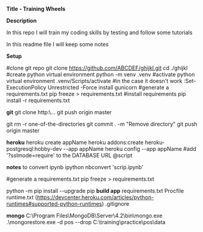 **Title - Training Wheels**


**Description**

In this repo I will train my coding skills by testing and follow some tutorials

In this readme file I will keep some notes 


**Setup**

#clone git repo
git clone https://github.com/ABCDEF/ghijkl.git
cd ./ghijkl
#create python virtual environment
python -m venv .venv
#activate python virtual environment
.venv/Scripts/activate
#in the case it doesn't work :Set-ExecutionPolicy Unrestricted -Force
install gunicorn
#generate a requirements.txt
pip freeze > requirements.txt
#install requirements
pip install -r requirements.txt


**git**
git clone http:\\...
git push origin master

git rm -r one-of-the-directories
git commit . -m "Remove directory"
git push origin master

**heroku**
heroku create appName
heroku addons:create heroku-postgresql:hobby-dev --app appName
heroku config --app appName  #add '?sslmode=require' to the DATABASE URL @script

**notes**
to convert ipynb
ipython nbconvert 'scrip.ipynb'

#generate a requirements.txt
pip freeze > requirements.txt

python -m pip install --upgrade pip
**build app**
requirements.txt
Procfile
runtime.txt (https://devcenter.heroku.com/articles/python-runtimes#supported-python-runtimes)
.gitignore


**mongo**
C:\Program Files\MongoDB\Server\4.2\bin\mongo.exe
.\mongorestore.exe -d pos --drop C:\training\practice\pos\data

